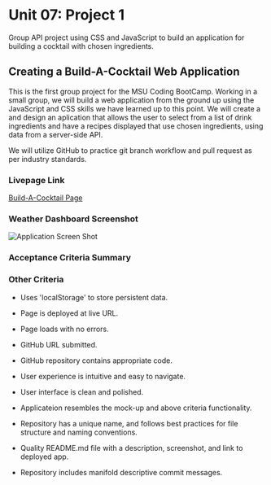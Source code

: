 # Unit 07: Project 1

Group API project using CSS and JavaScript to build an application for building a cocktail with chosen ingredients.
## Creating a Build-A-Cocktail Web Application

This is the first group project for the MSU Coding BootCamp.  Working in a small group, we will build a web application from the ground up using the JavaScript and CSS skills we have learned up to this point. We will create a and design an aplication that allows the user to select from a list of drink ingredients and have a recipes displayed that use chosen ingredients, using data from a server-side API.  

We will utilize GitHub to practice git branch workflow and pull request as per industry standards. 
​


### Livepage Link
[Build-A-Cocktail Page](https://danshoup.github.io/build-a-cocktail/)

### Weather Dashboard Screenshot

![Application Screen Shot](./assets/images/)

### Acceptance Criteria Summary


### Other Criteria



- Uses 'localStorage' to store persistent data.

- Page is deployed at live URL.

- Page loads with no errors.

- GitHub URL submitted.

- GitHub repository contains appropriate code.

- User experience is intuitive and easy to navigate.

- User interface is clean and polished.

- Applicateion resembles the mock-up and above criteria functionality.

- Repository has a unique name, and follows best practices for file structure and naming conventions.

- Quality README.md file with a description, screenshot, and link to deployed app.

- Repository includes manifold descriptive commit messages.
